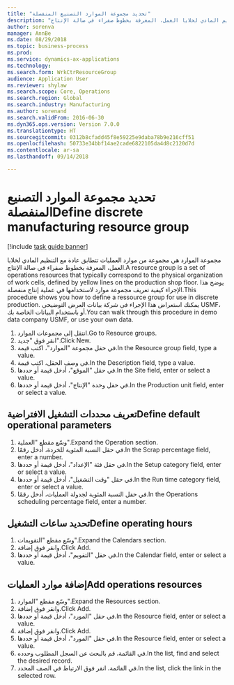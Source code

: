 ```yaml
--- 
title: "تحديد مجموعة الموارد التصنيع المنفصلة"
description: "مجموعة الموارد هي مجموعة من موارد العمليات تتطابق عادة مع التنظيم المادي لخلايا العمل، المعرفة بخطوط صفراء في صالة الإنتاج."
author: sorenva
manager: AnnBe
ms.date: 08/29/2018
ms.topic: business-process
ms.prod: 
ms.service: dynamics-ax-applications
ms.technology: 
ms.search.form: WrkCtrResourceGroup
audience: Application User
ms.reviewer: shylaw
ms.search.scope: Core, Operations
ms.search.region: Global
ms.search.industry: Manufacturing
ms.author: sorenand
ms.search.validFrom: 2016-06-30
ms.dyn365.ops.version: Version 7.0.0
ms.translationtype: HT
ms.sourcegitcommit: 0312b8cfadd45f8e59225e9daba78b9e216cff51
ms.openlocfilehash: 50733e34bbf14ae2cade6822105da4d8c2120d7d
ms.contentlocale: ar-sa
ms.lasthandoff: 09/14/2018

---
```

# <a name="define-discrete-manufacturing-resource-group"></a><span data-ttu-id="9e7a0-103">تحديد مجموعة الموارد التصنيع المنفصلة</span><span class="sxs-lookup"><span data-stu-id="9e7a0-103">Define discrete manufacturing resource group</span></span>

[!include [task guide banner](../../includes/task-guide-banner.md)]

<span data-ttu-id="9e7a0-104">مجموعة الموارد هي مجموعة من موارد العمليات تتطابق عادة مع التنظيم المادي لخلايا العمل، المعرفة بخطوط صفراء في صالة الإنتاج.</span><span class="sxs-lookup"><span data-stu-id="9e7a0-104">A resource group is a set of operations resources that typically correspond to the physical organization of work cells, defined by yellow lines on the production shop floor.</span></span> <span data-ttu-id="9e7a0-105">يوضح هذا الإجراء كيفية تعريف مجموعة موارد لاستخدامها في عملية إنتاج منفصلة.</span><span class="sxs-lookup"><span data-stu-id="9e7a0-105">This procedure shows you how to define a ressource group for use in discrete production.</span></span> <span data-ttu-id="9e7a0-106">يمكنك استعراض هذا الإجراء في شركة بيانات العرض التوضيحي USMF، أو باستخدام البيانات الخاصة بك.</span><span class="sxs-lookup"><span data-stu-id="9e7a0-106">You can walk through this procedure in demo data company USMF, or use your own data.</span></span>

1. <span data-ttu-id="9e7a0-107">انتقل إلى مجموعات الموارد.</span><span class="sxs-lookup"><span data-stu-id="9e7a0-107">Go to Resource groups.</span></span>
2. <span data-ttu-id="9e7a0-108">انقر فوق "جديد".</span><span class="sxs-lookup"><span data-stu-id="9e7a0-108">Click New.</span></span>
3. <span data-ttu-id="9e7a0-109">في حقل مجموعة "الموارد"، اكتب قيمة.</span><span class="sxs-lookup"><span data-stu-id="9e7a0-109">In the Resource group field, type a value.</span></span>
4. <span data-ttu-id="9e7a0-110">في وصف الحقل، اكتب قيمة.</span><span class="sxs-lookup"><span data-stu-id="9e7a0-110">In the Description field, type a value.</span></span>
5. <span data-ttu-id="9e7a0-111">في حقل "الموقع"، أدخل قيمة أو حددها.</span><span class="sxs-lookup"><span data-stu-id="9e7a0-111">In the Site field, enter or select a value.</span></span>
6. <span data-ttu-id="9e7a0-112">في حقل وحدة "الإنتاج"، أدخل قيمة أو حددها.</span><span class="sxs-lookup"><span data-stu-id="9e7a0-112">In the Production unit field, enter or select a value.</span></span>

## <a name="define-default-operational-parameters"></a><span data-ttu-id="9e7a0-113">تعريف محددات التشغيل الافتراضية</span><span class="sxs-lookup"><span data-stu-id="9e7a0-113">Define default operational parameters</span></span>
1. <span data-ttu-id="9e7a0-114">وسّع مقطع "العملية".</span><span class="sxs-lookup"><span data-stu-id="9e7a0-114">Expand the Operation section.</span></span>
2. <span data-ttu-id="9e7a0-115">في حقل النسبة المئوية للخردة، أدخل رقمًا.</span><span class="sxs-lookup"><span data-stu-id="9e7a0-115">In the Scrap percentage field, enter a number.</span></span>
3. <span data-ttu-id="9e7a0-116">في حقل فئة "الإعداد"، أدخل قيمة أو حددها.</span><span class="sxs-lookup"><span data-stu-id="9e7a0-116">In the Setup category field, enter or select a value.</span></span>
4. <span data-ttu-id="9e7a0-117">في حقل "وقت التشغيل"، أدخل قيمة أو حددها.</span><span class="sxs-lookup"><span data-stu-id="9e7a0-117">In the Run time category field, enter or select a value.</span></span>
5. <span data-ttu-id="9e7a0-118">في حقل النسبة المئوية لجدولة العمليات، أدخل رقمًا.</span><span class="sxs-lookup"><span data-stu-id="9e7a0-118">In the Operations scheduling percentage field, enter a number.</span></span>

## <a name="define-operating-hours"></a><span data-ttu-id="9e7a0-119">تحديد ساعات التشغيل</span><span class="sxs-lookup"><span data-stu-id="9e7a0-119">Define operating hours</span></span>
1. <span data-ttu-id="9e7a0-120">وسّع مقطع "التقويمات".</span><span class="sxs-lookup"><span data-stu-id="9e7a0-120">Expand the Calendars section.</span></span>
2. <span data-ttu-id="9e7a0-121">وانقر فوق إضافة.</span><span class="sxs-lookup"><span data-stu-id="9e7a0-121">Click Add.</span></span>
3. <span data-ttu-id="9e7a0-122">في حقل "التقويم"، أدخل قيمة أو حددها.</span><span class="sxs-lookup"><span data-stu-id="9e7a0-122">In the Calendar field, enter or select a value.</span></span>

## <a name="add-operations-resources"></a><span data-ttu-id="9e7a0-123">إضافة موارد العمليات</span><span class="sxs-lookup"><span data-stu-id="9e7a0-123">Add operations resources</span></span>
1. <span data-ttu-id="9e7a0-124">وسّع مقطع "الموارد".</span><span class="sxs-lookup"><span data-stu-id="9e7a0-124">Expand the Resources section.</span></span>
2. <span data-ttu-id="9e7a0-125">وانقر فوق إضافة.</span><span class="sxs-lookup"><span data-stu-id="9e7a0-125">Click Add.</span></span>
3. <span data-ttu-id="9e7a0-126">في حقل "المورد"، أدخل قيمة أو حددها.</span><span class="sxs-lookup"><span data-stu-id="9e7a0-126">In the Resource field, enter or select a value.</span></span>
4. <span data-ttu-id="9e7a0-127">وانقر فوق إضافة.</span><span class="sxs-lookup"><span data-stu-id="9e7a0-127">Click Add.</span></span>
5. <span data-ttu-id="9e7a0-128">في حقل "المورد"، أدخل قيمة أو حددها.</span><span class="sxs-lookup"><span data-stu-id="9e7a0-128">In the Resource field, enter or select a value.</span></span>
6. <span data-ttu-id="9e7a0-129">في القائمة، قم بالبحث عن السجل المطلوب وحدده.</span><span class="sxs-lookup"><span data-stu-id="9e7a0-129">In the list, find and select the desired record.</span></span>
7. <span data-ttu-id="9e7a0-130">في القائمة، انقر فوق الارتباط في الصف المحدد.</span><span class="sxs-lookup"><span data-stu-id="9e7a0-130">In the list, click the link in the selected row.</span></span>


